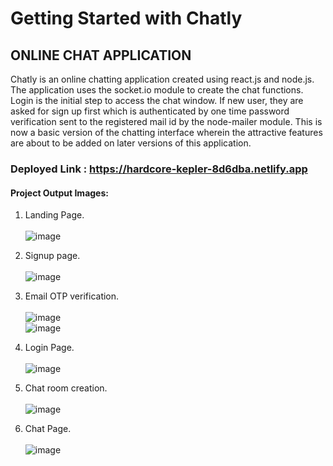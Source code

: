 # Getting Started with Chatly
## ONLINE CHAT APPLICATION

Chatly is an online chatting application created using react.js and node.js. The application uses the socket.io module to create the chat functions. Login is the initial step to access the chat window. If new user, they are asked for sign up first which is authenticated by one time password verification sent to the registered mail id by the node-mailer module. This is now a basic version of the chatting interface wherein the attractive features are about to be added on later versions of this application. 

### Deployed Link : https://hardcore-kepler-8d6dba.netlify.app

#### Project Output Images:
1. Landing Page.<br><br>
![image](https://github.com/sKeerthana4734/chatly/assets/91558152/0831f6a3-4f48-43e3-8f12-a31d1b561c79)

2. Signup page.<br><br>
![image](https://github.com/sKeerthana4734/chatly/assets/91558152/9a6aa27b-e058-418e-bf1b-a10bf77a471f)

3. Email OTP verification.<br><br>
![image](https://github.com/sKeerthana4734/chatly/assets/91558152/871d499d-650b-4f2e-b824-7948e8cca6c2) <br>
![image](https://github.com/sKeerthana4734/chatly/assets/91558152/44859525-235f-499b-a405-284029745c60)

4. Login Page.<br><br>
![image](https://github.com/sKeerthana4734/chatly/assets/91558152/45c57eb9-57a7-406d-ba43-ea66f29c12a7)

5. Chat room creation. <br><br>
![image](https://github.com/sKeerthana4734/chatly/assets/91558152/27e418b6-8a0c-4bab-b0d1-813dca0ffa73)

6. Chat Page. <br><br>
![image](https://github.com/sKeerthana4734/chatly/assets/91558152/9fb9dfd7-2a93-41ee-91dc-82077597f293)


